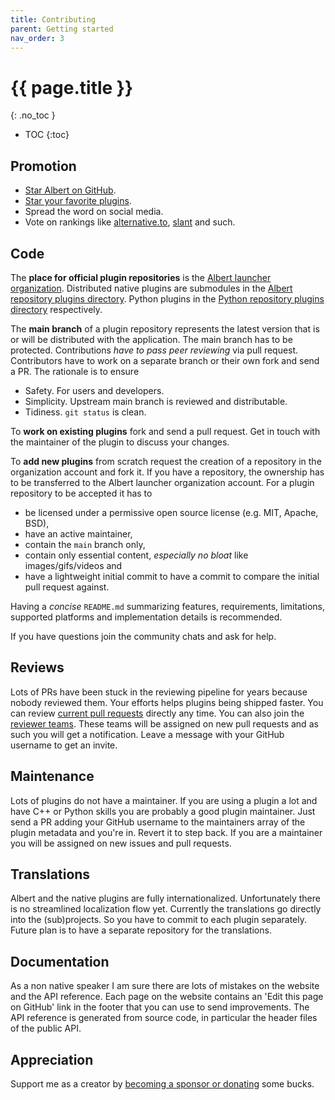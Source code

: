 ```yaml
---
title: Contributing
parent: Getting started
nav_order: 3
---
```


# {{ page.title }}
{: .no_toc }

- TOC
{:toc}

## Promotion

- [Star Albert on GitHub](https://github.com/albertlauncher/albert).
- [Star your favorite plugins](https://github.com/orgs/albertlauncher/repositories).
- Spread the word on social media.
- Vote on rankings like [alternative.to](https://alternativeto.net/software/albert/about/), [slant](https://www.slant.co/topics/3945/~app-launchers-for-unix-like-systems) and such.

## Code  

The **place for official plugin repositories** is the [Albert launcher organization](https://github.com/orgs/albertlauncher/repositories). 
Distributed native plugins are submodules in the [Albert repository plugins directory](https://github.com/albertlauncher/albert/tree/main/plugins).
Python plugins in the [Python repository plugins directory](https://github.com/albertlauncher/albert-plugin-python/tree/main/plugins) respectively.

The **main branch** of a plugin repository represents the latest version that is or will be distributed with the application.
The main branch has to be protected.
Contributions _have to pass peer reviewing_ via pull request.
Contributors have to work on a separate branch or their own fork and send a PR.
The rationale is to ensure 

- Safety. For users and developers.
- Simplicity. Upstream main branch is reviewed and distributable.
- Tidiness. `git status` is clean.

To **work on existing plugins** fork and send a pull request.
Get in touch with the maintainer of the plugin to discuss your changes.

To **add new plugins** from scratch request the creation of a repository in the organization account and fork it.
If you have a repository, the ownership has to be transferred to the Albert launcher organization account.
For a plugin repository to be accepted it has to

- be licensed under a permissive open source license (e.g. MIT, Apache, BSD),
- have an active maintainer,
- contain the `main` branch only,
- contain only essential content, _especially no bloat_ like images/gifs/videos and 
- have a lightweight initial commit to have a commit to compare the initial pull request against.

Having a _concise_ `README.md` summarizing features, requirements, limitations, supported platforms and implementation details is recommended.

If you have questions join the community chats and ask for help.

## Reviews

Lots of PRs have been stuck in the reviewing pipeline for years because nobody reviewed them.
Your efforts helps plugins being shipped faster. 
You can review [current pull requests](https://github.com/issues/assigned?q=is%3Apr%20state%3Aopen%20org%3Aalbertlauncher) directly any time.
You can also join the [reviewer teams](https://github.com/orgs/albertlauncher/teams).
These teams will be assigned on new pull requests and as such you will get a notification.
Leave a message with your GitHub username to get an invite.

## Maintenance

Lots of plugins do not have a maintainer.
If you are using a plugin a lot and have C++ or Python skills you are probably a good plugin maintainer. 
Just send a PR adding your GitHub username to the maintainers array of the plugin metadata and you're in.
Revert it to step back. 
If you are a maintainer you will be assigned on new issues and pull requests.

<!--
## Changes to the core application

Currently the core app is source available and proprietary.
Changes have to be well thought out, since they often have unwanted side effects.
Lots of additions had to be reverted in the past. 
I learned my lessons and will not merge contributions carelessly.
Probably you will not have fun matching my standards of defensive code.
If you still want to work on the core, be sure to get in touch with me _before_ starting.
-->

## Translations

Albert and the native plugins are fully internationalized.
Unfortunately there is no streamlined localization flow yet. 
Currently the translations go directly into the (sub)projects.
So you have to commit to each plugin separately.
Future plan is to have a separate repository for the translations.

## Documentation

As a non native speaker I am sure there are lots of mistakes on the website and the API reference. 
Each page on the website contains an 'Edit this page on GitHub' link in the footer that you can use to send improvements.
The API reference is generated from source code, in particular the header files of the public API.

## Appreciation

Support me as a creator by [becoming a sponsor or donating](/donation/) some bucks.
